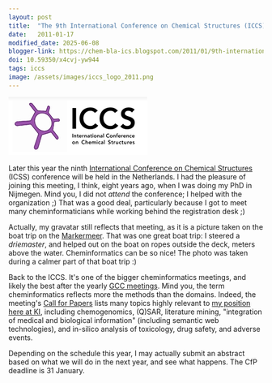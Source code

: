 ```yaml
---
layout: post
title:  "The 9th International Conference on Chemical Structures (ICCS)"
date:   2011-01-17
modified_date: 2025-06-08
blogger-link: https://chem-bla-ics.blogspot.com/2011/01/9th-international-conference-on.html
doi: 10.59350/x4cvj-yw944
tags: iccs
image: /assets/images/iccs_logo_2011.png
---
```


![](/assets/images/iccs_logo_2011.png)

Later this year the ninth [International Conference on Chemical Structures](http://www.int-conf-chem-structures.org/home.html)
(ICSS) conference will be held in the Netherlands. I had the pleasure of joining this meeting, I think, eight years ago, when
I was doing my PhD in Nijmegen. Mind you, I did not *attend* the conference; I helped with the organization ;) That was a good
deal, particularly because I got to meet many cheminformaticians while working behind the registration desk ;)

Actually, my gravatar still reflects that meeting, as it is a picture taken on the boat trip on the [Markermeer](http://en.wikipedia.org/wiki/Markermeer).
That was one great boat trip: I steered a *driemaster*, and helped out on the boat on ropes outside the deck, meters above the water.
Cheminformatics can be so nice! The photo was taken during a calmer part of that boat trip :)

Back to the ICCS. It's one of the bigger cheminformatics meetings, and likely the best after the yearly
[GCC meetings](http://www.gdch.de/gcc2010/). Mind you, the term cheminformatics reflects more the methods than the domains.
Indeed, the meeting's [Call for Papers](http://www.int-conf-chem-structures.org/call-for-papers.html) lists many topics
highly relevant to [my position here at KI](http://chem-bla-ics.blogspot.com/2011/01/karolinska-institutet.html),
including chemogenomics, (Q)SAR, literature mining, "integration of medical and biological information" (including
semantic web technologies), and in-silico analysis of toxicology, drug safety, and adverse events.

Depending on the schedule this year, I may actually submit an abstract based on what we will do in the next year, and see
what happens. The CfP deadline is 31 January.
